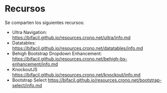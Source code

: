 
# Recursos

Se comparten los siguientes recursos:

- Ultra Navigation: https://bifacil.github.io/resources.crono.net/ultra/info.md
- Datatables: https://bifacil.github.io/resources.crono.net/datatables/info.md
- Behigh Bootstrap Dropdown Enhancement: https://bifacil.github.io/resources.crono.net/behigh-bs-enhancement/info.md
- KnockoutJS https://bifacil.github.io/resources.crono.net/knockout/info.md
- Bootstrap Select https://bifacil.github.io/resources.crono.net/bootstrap-select/info.md

